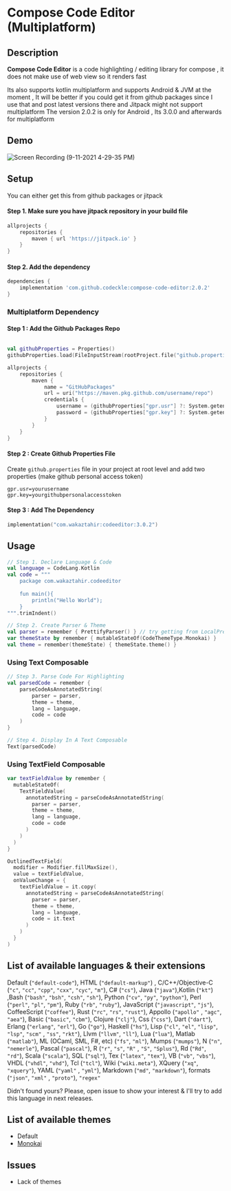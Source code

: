 # Compose Code Editor (Multiplatform)

## Description

**Compose Code Editor** is a code highlighting / editing library for compose , it does not make use of web view so it renders fast

Its also supports kotlin multiplatform and supports Android & JVM at the moment , It will be better if you could get it from
github packages since I use that and post latest versions there and Jitpack might not support multiplatform
The version 2.0.2 is only for Android , Its 3.0.0 and afterwards for multiplatform

## Demo

![Screen Recording (9-11-2021 4-29-35 PM)](https://user-images.githubusercontent.com/42442700/132946529-c0c76bf4-b055-4be9-b89a-48c1b3295f89.gif)

## Setup

You can either get this from github packages or jitpack

#### Step 1. Make sure you have jitpack repository in your build file

```groovy
allprojects {
    repositories {
        maven { url 'https://jitpack.io' }
    }
}
```

#### Step 2. Add the dependency

```groovy
dependencies {
    implementation 'com.github.codeckle:compose-code-editor:2.0.2'
}
```

### Multiplatform Dependency

#### Step 1 : Add the Github Packages Repo

```kotlin

val githubProperties = Properties()
githubProperties.load(FileInputStream(rootProject.file("github.properties")))

allprojects {
    repositories {
        maven {
            name = "GitHubPackages"
            url = uri("https://maven.pkg.github.com/username/repo")
            credentials {
                username = (githubProperties["gpr.usr"] ?: System.getenv("GPR_USER")).toString()
                password = (githubProperties["gpr.key"] ?: System.getenv("GPR_API_KEY")).toString()
            }
        }
    }
}
```

#### Step 2 : Create Github Properties File

Create `github.properties` file in your project at root level and add two properties (make github personal access token)

```properties
gpr.usr=yourusername
gpr.key=yourgithubpersonalaccesstoken
```

#### Step 3 : Add The Dependency

```kotlin
implementation("com.wakaztahir:codeeditor:3.0.2")
```

## Usage

```kotlin
// Step 1. Declare Language & Code
val language = CodeLang.Kotlin
val code = """             
    package com.wakaztahir.codeeditor
    
    fun main(){
        println("Hello World");
    }
""".trimIndent()

// Step 2. Create Parser & Theme
val parser = remember { PrettifyParser() } // try getting from LocalPrettifyParser.current
var themeState by remember { mutableStateOf(CodeThemeType.Monokai) }
val theme = remember(themeState) { themeState.theme() }
```

### Using Text Composable

```kotlin
// Step 3. Parse Code For Highlighting
val parsedCode = remember {
    parseCodeAsAnnotatedString(
        parser = parser,
        theme = theme,
        lang = language,
        code = code
    )
}

// Step 4. Display In A Text Composable
Text(parsedCode)
```

### Using TextField Composable

```kotlin
var textFieldValue by remember {
  mutableStateOf(
    TextFieldValue(
      annotatedString = parseCodeAsAnnotatedString(
        parser = parser,
        theme = theme,
        lang = language,
        code = code
      )
    )
  )
}

OutlinedTextField(
  modifier = Modifier.fillMaxSize(),
  value = textFieldValue,
  onValueChange = {
    textFieldValue = it.copy(
      annotatedString = parseCodeAsAnnotatedString(
        parser = parser,
        theme = theme,
        lang = language,
        code = it.text
      )
    )
  }
)
```

## List of available languages & their extensions

Default (```"default-code"```), HTML (```"default-markup"```) , C/C++/Objective-C (```"c"```, ```"cc"```, ```"cpp"```, ```"cxx"```, ```"cyc"```, ```"m"```),
C# (```"cs"```), Java (```"java"```),Kotlin (```"kt"```) ,Bash (```"bash"```, ```"bsh"```, ```"csh"```, ```"sh"```),
Python (```"cv"```, ```"py"```, ```"python"```), Perl (```"perl"```, ```"pl"```, ```"pm"```),
Ruby (```"rb"```, ```"ruby"```), JavaScript (```"javascript"```, ```"js"```),
CoffeeScript (```"coffee"```), Rust (```"rc"```, ```"rs"```, ```"rust"```), Appollo (```"apollo"```
, ```"agc"```, ```"aea"```), Basic (```"basic"```, ```"cbm"```), Clojure (```"clj"```),
Css (```"css"```), Dart (```"dart"```), Erlang (```"erlang"```, ```"erl"```), Go (```"go"```),
Haskell (```"hs"```), Lisp (```"cl"```, ```"el"```, ```"lisp"```, ```"lsp"```, ```"scm"```
, ```"ss"```, ```"rkt"```), Llvm (```"llvm"```, ```"ll"```), Lua (```"lua"```),
Matlab (```"matlab"```), ML (OCaml, SML, F#, etc) (```"fs"```, ```"ml"```), Mumps (```"mumps"```),
N (```"n"```, ```"nemerle"```), Pascal (```"pascal"```), R (```"r"```, ```"s"```, ```"R"```
, ```"S"```, ```"Splus"```), Rd (```"Rd"```, ```"rd"```), Scala (```"scala"```), SQL (```"sql"```),
Tex (```"latex"```, ```"tex"```), VB (```"vb"```, ```"vbs"```), VHDL (```"vhdl"```, ```"vhd"```),
Tcl (```"tcl"```), Wiki (```"wiki.meta"```), XQuery (```"xq"```, ```"xquery"```), YAML (```"yaml"```
, ```"yml"```), Markdown (```"md"```, ```"markdown"```), formats (```"json"```, ```"xml"```
, ```"proto"```), ```"regex"```

Didn't found yours? Please, open issue to show your interest & I'll try to add this language in next
releases.

## List of available themes

* Default
* [Monokai](http://www.eclipsecolorthemes.org/?view=theme&id=386)

## Issues

* Lack of themes
